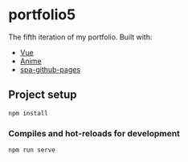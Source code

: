 # portfolio5
The fifth iteration of my portfolio. Built with:
- [Vue](https://vuejs.org/)
- [Anime](https://animejs.com/)
- [spa-github-pages](https://github.com/rafgraph/spa-github-pages)

## Project setup
```
npm install
```

### Compiles and hot-reloads for development
```
npm run serve
```